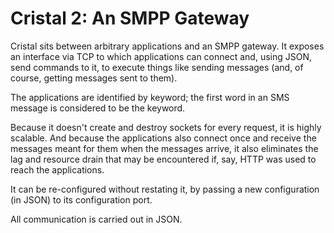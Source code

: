 Cristal 2: An SMPP Gateway
==========================
Cristal sits between arbitrary applications and an SMPP gateway. It exposes an interface via TCP to which applications can connect and, using JSON, send commands to it, to execute things like sending messages (and, of course, getting messages sent to them).

The applications are identified by keyword; the first word in an SMS message is considered to be the keyword.

Because it doesn't create and destroy sockets for every request, it is highly scalable. And because the applications also connect once and receive the messages meant for them when the messages arrive, it also eliminates the lag and resource drain that may be encountered if, say, HTTP was used to reach the applications.

It can be re-configured without restating it, by passing a new configuration (in JSON) to its configuration port.

All communication is carried out in JSON.
